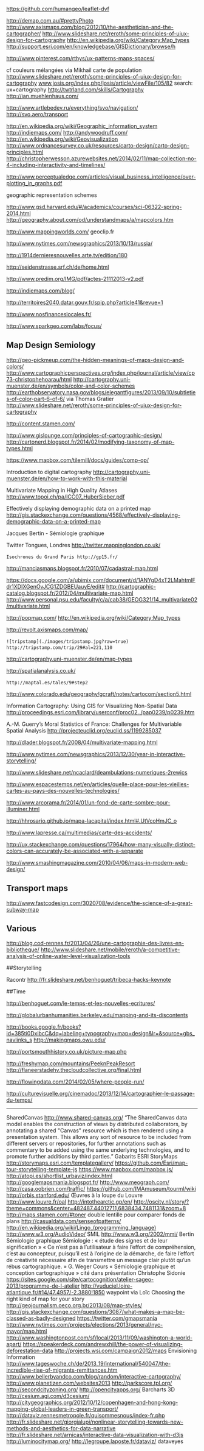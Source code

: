 https://github.com/humangeo/leaflet-dvf


http://demap.com.au/#prettyPhoto
http://www.axismaps.com/blog/2012/10/the-aesthetician-and-the-cartographer/
http://www.slideshare.net/reroth/some-principles-of-uiux-design-for-cartography
http://en.wikipedia.org/wiki/Category:Map_types
http://support.esri.com/en/knowledgebase/GISDictionary/browse/h

http://www.pinterest.com/rthys/ux-patterns-maps-spaces/

cf couleurs mélangées via Mikhail carte de population
http://www.slideshare.net/reroth/some-principles-of-uiux-design-for-cartography
www.josis.org/index.php/josis/article/viewFile/105/82‎
search: ux+cartography
http://twtrland.com/skills/Cartography
http://ian.muehlenhaus.com/

http://www.artlebedev.ru/everything/svo/navigation/
http://svo.aero/transport

http://en.wikipedia.org/wiki/Geographic_information_system
http://indiemaps.com/
http://andywoodruff.com/
http://en.wikipedia.org/wiki/Geovisualization
http://www.ordnancesurvey.co.uk/resources/carto-design/carto-design-principles.html
http://christopherwesson.azurewebsites.net/2014/02/11/map-collection-no-4-including-interactivity-and-timelines/

http://www.perceptualedge.com/articles/visual_business_intelligence/over-plotting_in_graphs.pdf

geographic representation schemes

http://www.gsd.harvard.edu/#/academics/courses/sci-06322-spring-2014.html
http://geography.about.com/od/understandmaps/a/mapcolors.htm

http://www.mappingworlds.com/
geoclip.fr

http://www.nytimes.com/newsgraphics/2013/10/13/russia/

http://1914dernieresnouvelles.arte.tv/edition/180

http://seidenstrasse.srf.ch/de/home.html

http://www.predim.org/IMG/pdf/actes-21112013-v2.pdf

http://indiemaps.com/blog/

http://territoires2040.datar.gouv.fr/spip.php?article41&revue=1

http://www.nosfinanceslocales.fr/

http://www.sparkgeo.com/labs/focus/

## Map Design Semiology

http://geo-pickmeup.com/the-hidden-meanings-of-maps-design-and-colors/
http://www.cartographicperspectives.org/index.php/journal/article/view/cp73-christophehoarau/html
http://cartography.uni-muenster.de/en/symbols/color-and-color-schemes
http://earthobservatory.nasa.gov/blogs/elegantfigures/2013/09/10/subtleties-of-color-part-6-of-6/ via Thomas Gratier
http://www.slideshare.net/reroth/some-principles-of-uiux-design-for-cartography

http://content.stamen.com/

http://www.gislounge.com/principles-of-cartographic-design/
http://cartonerd.blogspot.fr/2014/02/modifying-taxonomy-of-map-types.html

https://www.mapbox.com/tilemill/docs/guides/comp-op/


Introduction to digital cartography
http://cartography.uni-muenster.de/en/how-to-work-with-this-material

Multivariate Mapping in High Quality Atlases 
http://www.topoi.ch/pa/ICC07_HuberSieber.pdf

Effectively displaying demographic data on a printed map
http://gis.stackexchange.com/questions/4568/effectively-displaying-demographic-data-on-a-printed-map

Jacques Bertin - Sémiologie graphique

Twitter Tongues, Londres http://twitter.mappinglondon.co.uk/
    
    Isochrones du Grand Paris http://gp15.fr/

http://manciasmaps.blogspot.fr/2010/07/cadastral-map.html

https://docs.google.com/a/ubimix.com/document/d/1ANYgD4xT2LMahtmlFdr1XDIXGenOvJCG1ZDGBEUauyE/edit#
http://cartographic-catalog.blogspot.fr/2012/04/multivariate-map.html
http://www.personal.psu.edu/faculty/c/a/cab38/GEOG321/14_multivariate02/multivariate.html


http://popmap.com/
http://en.wikipedia.org/wiki/Category:Map_types

http://revolt.axismaps.com/map/

    ![tripstamp](./images/tripstamp.jpg?raw=true)
    http://tripstamp.com/trip/29#al=221,110

http://cartography.uni-muenster.de/en/map-types

http://spatialanalysis.co.uk/
    
    http://maptal.es/tales/9#step2


http://www.colorado.edu/geography/gcraft/notes/cartocom/section5.html

Information Cartography: Using GIS for Visualizing Non-Spatial Data
http://proceedings.esri.com/library/userconf/proc02../pap0239/p0239.htm

A.-M. Guerry’s Moral Statistics of France: Challenges for Multivariable Spatial Analysis
http://projecteuclid.org/euclid.ss/1199285037

http://dlader.blogspot.fr/2008/04/multivariate-mapping.html


http://www.nytimes.com/newsgraphics/2013/12/30/year-in-interactive-storytelling/

http://www.slideshare.net/ncaclard/deambulations-numeriques-2rewics

http://www.espacestemps.net/en/articles/quelle-place-pour-les-vieilles-cartes-au-pays-des-nouvelles-technologies/

http://www.arcorama.fr/2014/01/un-fond-de-carte-sombre-pour-illuminer.html

http://hhrosario.github.io/mapa-lacapital/index.html#.UtVcoHmJC_o


http://www.lapresse.ca/multimedias/carte-des-accidents/

http://ux.stackexchange.com/questions/17964/how-many-visually-distinct-colors-can-accurately-be-associated-with-a-separate

http://www.smashingmagazine.com/2010/04/06/maps-in-modern-web-design/

## Transport maps

http://www.fastcodesign.com/3020708/evidence/the-science-of-a-great-subway-map


## Various

http://blog.cod-rennes.fr/2013/04/26/une-cartographie-des-livres-en-bibliotheque/
http://www.slideshare.net/mobile/reroth/a-competitive-analysis-of-online-water-level-visualization-tools

##Storytelling

Racontr http://fr.slideshare.net/benhoguet/tribeca-hacks-keynote


##Time

http://benhoguet.com/le-temps-et-les-nouvelles-ecritures/




http://globalurbanhumanities.berkeley.edu/mapping-and-its-discontents

http://books.google.fr/books?id=385ti0DxibcC&dq=labeling+typography+map+design&lr=&source=gbs_navlinks_s
http://makingmaps.owu.edu/

http://portsmouthhistory.co.uk/picture-map.php

http://freshymap.com/mountains/PeeknPeakResort
http://flaneerstadehv.thecloudcollective.org/final.html

http://flowingdata.com/2014/02/05/where-people-run/

http://culturevisuelle.org/cinemadoc/2013/12/14/cartographier-le-passage-du-temps/




----


SharedCanvas http://www.shared-canvas.org/ “The SharedCanvas data model enables the construction of views by distributed collaborators, by annotating a shared "Canvas" resource which is then rendered using a presentation system. This allows any sort of resource to be included from different servers or repositories, for further annotations such as commentary to be added using the same underlying technologies, and to promote further additions by third parties.”
Gabarits ESRI StoryMaps
http://storymaps.esri.com/templategallery/
https://github.com/Esri/map-tour-storytelling-template-js
https://www.mapbox.com/mapbox.js/
http://atopi.es/shortlist_urbaviz/index.html
http://googlemapsmania.blogspot.fr/
http://www.meograph.com/
http://casa.oobrien.com/traffic/
https://github.com/IMAmuseum/tourml/wiki
http://orbis.stanford.edu/
Œuvres à la loupe du Louvre http://www.louvre.fr/oal
http://intothearctic.gp/en/
http://oscity.nl/story/?theme=commons&center=482487.44012711,6838434.7481131&zoom=8
http://maps.stamen.com/#toner double lentille pour comparer fonds de plans
http://casualdata.com/senseofpatterns/
http://en.wikipedia.org/wiki/Lingo_(programming_language)
http://www.w3.org/AudioVideo/ SMIL
http://www.w3.org/2002/mmi/
Bertin Sémiologie graphique
Sémiologie : « étude des signes et de leur signification »
« Ce n’est pas à l’utilisateur à faire l’effort de compréhension, c’est au concepteur, puisqu’il est à l’origine de la démarche, de faire l’effort de créativité nécessaire afin de transmettre un message clair plutôt qu’un rébus cartographique. » G. Weger Cours « Sémiologie graphique et conception cartographique » cité dans présentation Christophe Sidonie
https://sites.google.com/site/cartocognition/atelier-sageo-2013/programme-de-l-atelier
http://vuduciel.loire-atlantique.fr/#14/47.4957/-2.3880!1850
waypoint via Loïc
Choosing the right kind of map for your story http://geojournalism.oeco.org.br/2013/08/map-styles/
http://gis.stackexchange.com/questions/3087/what-makes-a-map-be-classed-as-badly-designed
https://twitter.com/gmapsmania
http://www.nytimes.com/projects/elections/2013/general/nyc-mayor/map.html
http://www.washingtonpost.com/sf/local/2013/11/09/washington-a-world-apart/
https://speakerdeck.com/andrewxhill/the-power-of-visualizing-deforestation-data
http://projects.wsj.com/campaign2012/maps
Envisioning Information
http://www.tageswoche.ch/de/2013_19/international/540047/the-incredible-rise-of-migrants-remittances.htm
http://www.bellerbyandco.com/blog/random/interactive-cartography/
http://www.planetizen.com/websites2013
http://parkscore.tpl.org/
http://secondcityzoning.org/
http://opencityapps.org/
Barcharts 3D http://cesium.agi.com/d3cesium/
http://citygeographics.org/2012/10/12/copenhagen-and-hong-kong-mapping-global-leaders-in-green-transport/
http://dataviz.rennesmetropole.fr/quisommesnous/index-fr.php
http://fr.slideshare.net/giorgialupi/nonlinear-storytelling-towards-new-methods-and-aesthetics-for-data-narrative
http://fr.slideshare.net/arnicas/interactive-data-visualization-with-d3js
http://luminocitymap.org/
http://legroupe.laposte.fr/dataviz/ dataveyes